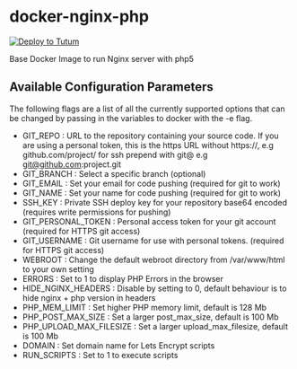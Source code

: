 # docker-nginx-php


[![Deploy to Tutum](https://s.tutum.co/deploy-to-tutum.svg)](https://dashboard.tutum.co/stack/deploy/)

Base Docker Image to run Nginx server with php5
## Available Configuration Parameters
The following flags are a list of all the currently supported options that can be changed by passing in the variables to docker with the -e flag.

- GIT_REPO : URL to the repository containing your source code. If you are using a personal token, this is the https URL without https://, e.g github.com/project/ for ssh prepend with git@ e.g git@github.com:project.git
- GIT_BRANCH : Select a specific branch (optional)
- GIT_EMAIL : Set your email for code pushing (required for git to work)
- GIT_NAME : Set your name for code pushing (required for git to work)
- SSH_KEY : Private SSH deploy key for your repository base64 encoded (requires write permissions for pushing)
- GIT_PERSONAL_TOKEN : Personal access token for your git account (required for HTTPS git access)
- GIT_USERNAME : Git username for use with personal tokens. (required for HTTPS git access)
- WEBROOT : Change the default webroot directory from /var/www/html to your own setting
- ERRORS : Set to 1 to display PHP Errors in the browser
- HIDE_NGINX_HEADERS : Disable by setting to 0, default behaviour is to hide nginx + php version in headers
- PHP_MEM_LIMIT : Set higher PHP memory limit, default is 128 Mb
- PHP_POST_MAX_SIZE : Set a larger post_max_size, default is 100 Mb
- PHP_UPLOAD_MAX_FILESIZE : Set a larger upload_max_filesize, default is 100 Mb
- DOMAIN : Set domain name for Lets Encrypt scripts
- RUN_SCRIPTS : Set to 1 to execute scripts


